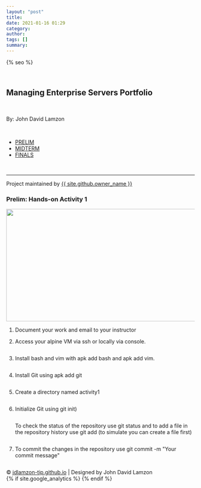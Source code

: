 ```yaml
---
layout: "post"
title: 
date: 2021-01-16 01:29
category: 
author: 
tags: []
summary: 
---
```


<html lang="{{ site.lang | default: "en-US" }}">
  <head>
    <meta charset="utf-8">
    <meta http-equiv="X-UA-Compatible" content="IE=edge">

{% seo %}
    <link rel="stylesheet" href="{{ '/assets/css/style.css?v=' | append: site.github.build_revision | relative_url }}">
    <script src="https://code.jquery.com/jquery-1.12.4.min.js" integrity="sha256-ZosEbRLbNQzLpnKIkEdrPv7lOy9C27hHQ+Xp8a4MxAQ=" crossorigin="anonymous"></script>
    <script src="{{ '/assets/js/respond.js' | relative_url }}"></script>
    <!--[if lt IE 9]>
      <script src="//html5shiv.googlecode.com/svn/trunk/html5.js"></script>
    <![endif]-->
    <!--[if lt IE 8]>
    <link rel="stylesheet" href="{{ '/assets/css/ie.css' | relative_url }}">
    <![endif]-->
    <link rel="stylesheet" href="assets/css/main.css" />
    <noscript><link rel="stylesheet" href="assets/css/noscript.css" /></noscript>


  </head>
  <body class="is-preload">
    <div class="wrapper">
      <section>
        <div id="title">
          <br>
          <h1>Managing Enterprise Servers Portfolio</h1>
          <br>
          <p>By: John David Lamzon</p>
          <br>
          <nav id="nav">
						<ul class="links">
							<li class="active"><a href="index.html">PRELIM</a></li>
							<li><a href="generic.html">MIDTERM</a></li>
							<li><a href="elements.html">FINALS</a></li>
					  </ul>
          </nav>
          <br>
          <hr>
          <span class="credits left">Project maintained by <a href="{{ site.github.owner_url }}">{{ site.github.owner_name }}</a></span>
        </div>
      </section>
      <section class="posts">
        <article>
          <h1 class="post-title p-name" itemprop="name headline">Prelim: Hands-on Activity 1</h1>
          <a href="elements.html" class="image fit"><img src="assets/images/HA1.jpg" alt="" width="700" height="300"></a>
          <br>
          <ol>
          <li>
          <p>Document your work and email to your instructor</p>
          </li>
          <li>
          <p>Access your alpine VM via ssh or locally via console.</p>
          <img src="assets/images/1.png" alt="" />
          </li>
          <li>
          <p>Install bash and vim with apk add bash and apk add vim.</p>
          <img src="assets/images/2.png" alt="" />
          </li>
          <li>
          <p>Install Git using apk add git</p>
          <img src="assets/images/3.png" alt="" />
          </li>
          <li>
          <p>Create a directory named activity1</p>
          <img src="assets/images/4.png" alt="" />
          </li>
          <li>
          <p>Initialize Git using git init)</p>
          <img src="assets/images/4.png" alt="" />
          </li>
          <p>To check the status of the repository use git status and to add a file in the repository history use git add (to simulate you can create a file first)</p>
          <img src="assets/images/5.png" alt="" />
          <li>
          <p>To commit the changes in the repository use git commit -m "Your commit message"</p>
          <img src="assets/images/6.png" alt="" />
          </li>
          </ol>
        </article>
      </section>
    </div>
  </body>
    <div class="footer">
      <div class="footer-bottom">
        &copy; <a href="https://github.com/andylamzoned/andylamzoned.github.io">jdlamzon-tip.github.io</a> | Designed by John David Lamzon
      </div>
    </div>  
    {% if site.google_analytics %}
      <script>
        (function(i,s,o,g,r,a,m){i['GoogleAnalyticsObject']=r;i[r]=i[r]||function(){
        (i[r].q=i[r].q||[]).push(arguments)},i[r].l=1*new Date();a=s.createElement(o),
        m=s.getElementsByTagName(o)[0];a.async=1;a.src=g;m.parentNode.insertBefore(a,m)
        })(window,document,'script','//www.google-analytics.Scom/analytics.js','ga');
        ga('create', '{{ site.google_analytics }}', 'auto');
        ga('send', 'pageview');
      </script>
    {% endif %}




